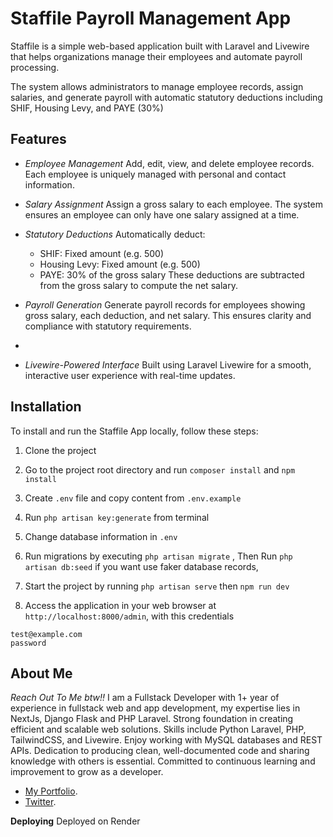 # Staffile Payroll Management App

Staffile is a simple web-based application built with Laravel and Livewire that helps organizations manage their employees and automate payroll processing.

The system allows administrators to manage employee records, assign salaries, and generate payroll with automatic statutory deductions including SHIF, Housing Levy, and PAYE (30%)

## Features

- *Employee Management*
Add, edit, view, and delete employee records. Each employee is uniquely managed with personal and contact information.

- *Salary Assignment*
Assign a gross salary to each employee. The system ensures an employee can only have one salary assigned at a time.

- *Statutory Deductions*
Automatically deduct:
   * SHIF: Fixed amount (e.g. 500)
   * Housing Levy: Fixed amount (e.g. 500)
   * PAYE: 30% of the gross salary
These deductions are subtracted from the gross salary to compute the net salary.

- *Payroll Generation*
Generate payroll records for employees showing gross salary, each deduction, and net salary. This ensures clarity and compliance with statutory requirements.

- 
- *Livewire-Powered Interface*
Built using Laravel Livewire for a smooth, interactive user experience with real-time updates.



## Installation

To install and run the Staffile App locally, follow these steps:

1. Clone the project
2. Go to the project root directory and run `composer install` and `npm install`
3. Create `.env` file and copy content from `.env.example`
4. Run `php artisan key:generate` from terminal
5. Change database information in `.env`
6. Run migrations by executing `php artisan migrate` , Then Run  `php artisan db:seed` if you want use faker database records,
7. Start the project by running `php artisan serve` then `npm run dev`

8. Access the application in your web browser at `http://localhost:8000/admin`, with this credentials

````
test@example.com
password
````
## About Me
*Reach Out To Me btw!!*
I am a Fullstack Developer with 1+ year of experience in fullstack web and app development, my expertise lies in NextJs, Django Flask and PHP Laravel. Strong foundation in creating efficient and scalable web solutions. Skills include Python
Laravel, PHP, TailwindCSS, and Livewire. Enjoy working with MySQL databases and REST APIs.
Dedication to producing clean, well-documented code and sharing knowledge with others is
essential. Committed to continuous learning and improvement to grow as a developer.

- [My Portfolio](https://lincoln-madaraka-portfolio.vercel.app/).
- [Twitter](https://x.com/syntaxrtx).



**Deploying**
Deployed on Render